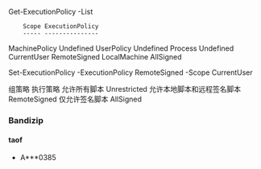 
Get-ExecutionPolicy -List

        Scope ExecutionPolicy
        ----- ---------------
MachinePolicy       Undefined
   UserPolicy       Undefined
      Process       Undefined
  CurrentUser    RemoteSigned
 LocalMachine       AllSigned

Set-ExecutionPolicy -ExecutionPolicy RemoteSigned -Scope CurrentUser

组策略	                        执行策略
允许所有脚本	                Unrestricted
允许本地脚本和远程签名脚本	RemoteSigned
仅允许签名脚本	                AllSigned

### Bandizip
#### taof  
- A***0385
